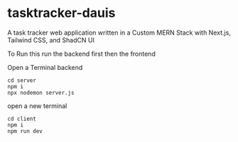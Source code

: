 # tasktracker-dauis
 A task tracker web application written in a Custom MERN Stack with Next.js, Tailwind CSS, and ShadCN UI 


To Run this run the backend first then the frontend

Open a Terminal
backend
```
cd server
npm i
npx nodemon server.js

```

open a new terminal
```
cd client
npm i
npm run dev
```



